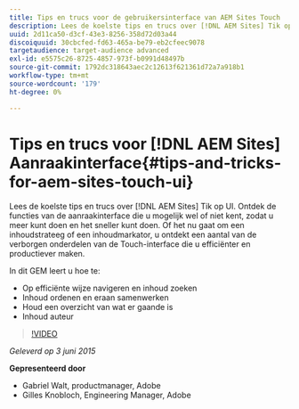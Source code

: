 ```yaml
---
title: Tips en trucs voor de gebruikersinterface van AEM Sites Touch
description: Lees de koelste tips en trucs over [!DNL AEM Sites] Tik op UI. Ontdek de functies van de aanraakinterface die u mogelijk wel of niet kent, zodat u meer kunt doen en het sneller kunt doen. Of het nu gaat om een inhoudstrateeg of een inhoudmarkator, u ontdekt een aantal van de verborgen onderdelen van de Touch-interface die u efficiënter en productiever maken.
uuid: 2d11ca50-d3cf-43e3-8256-358d72d03a44
discoiquuid: 30cbcfed-fd63-465a-be79-eb2cfeec9078
targetaudience: target-audience advanced
exl-id: e5575c26-8725-4857-973f-b0991d48497b
source-git-commit: 1792dc318643aec2c12613f621361d72a7a918b1
workflow-type: tm+mt
source-wordcount: '179'
ht-degree: 0%

---
```


# Tips en trucs voor [!DNL AEM Sites] Aanraakinterface{#tips-and-tricks-for-aem-sites-touch-ui}

Lees de koelste tips en trucs over [!DNL AEM Sites] Tik op UI. Ontdek de functies van de aanraakinterface die u mogelijk wel of niet kent, zodat u meer kunt doen en het sneller kunt doen. Of het nu gaat om een inhoudstrateeg of een inhoudmarkator, u ontdekt een aantal van de verborgen onderdelen van de Touch-interface die u efficiënter en productiever maken.

In dit GEM leert u hoe te:

* Op efficiënte wijze navigeren en inhoud zoeken
* Inhoud ordenen en eraan samenwerken
* Houd een overzicht van wat er gaande is
* Inhoud auteur

>[!VIDEO](https://video.tv.adobe.com/v/19377/?quality=9)

*Geleverd op 3 juni 2015*

**Gepresenteerd door**

* Gabriel Walt, productmanager, Adobe
* Gilles Knobloch, Engineering Manager, Adobe

<!--
[Get back to the Overview](https://helpx.adobe.com/experience-manager/kt/eseminars/gems/aem-index.html)
-->
